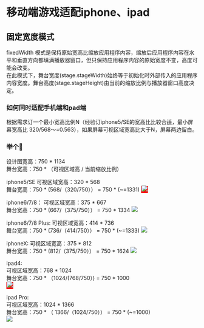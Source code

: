 # 移动端游戏适配iphone、ipad

## 固定宽度模式

fixedWidth 模式是保持原始宽高比缩放应用程序内容，缩放后应用程序内容在水平和垂直方向都填满播放器窗口，但只保持应用程序内容的原始宽度不变，高度可能会改变。  
在此模式下，舞台宽度(stage.stageWidth)始终等于初始化时外部传入的应用程序内容宽度。舞台高度(stage.stageHeight)由当前的缩放比例与播放器窗口高度决定。

### 如何同时适配手机端和pad端
根据需求订一个最小宽高比例N（经验订iphone5/SE的宽高比比较合适，最小屏幕宽高比 320/568～=0.563），如果屏幕可视区域宽高比大于N，屏幕两边留白。

### 举个🌰
设计图宽高：750 * 1134  
舞台宽高：750 * （可视区域高 / 当前缩放比例）  

iphone5/SE
可视区域宽高：320 * 568   
舞台宽高：750 * (568/（320/750）） = 750 * (~=1331)
<label style='background-color:red;border:1px solid red;'>![](./iPhone_5_SE.png)</label>

iphone6/7/8：
可视区域宽高：375 * 667   
舞台宽高：750 * (667/（375/750）） = 750 * 1334
![](./iPhone_6_7_8.png)

iphone6/7/8 Plus:
可视区域宽高：414 * 736   
舞台宽高：750 * (736/（414/750）） = 750 * (~=1333)
![](./iPhone_6_7_8_Plus.png)

iphoneX:
可视区域宽高：375 * 812   
舞台宽高：750 * (812/（375/750）） = 750 * 1624
![](./iPhone_X.png)

ipad4:  
可视区域宽高：768 * 1024  
舞台宽高：750 * （1024/(768/750）) = 750 * 1000  
<label style='background-color:red;border:1px solid red;'>![](./iPad.png) </label> 

ipad Pro:  
可视区域宽高：1024 * 1366  
舞台宽高：750 * （ 1366/（1024/750）） = 750 * (~=1000)  
![](./iPad_Pro.png)


